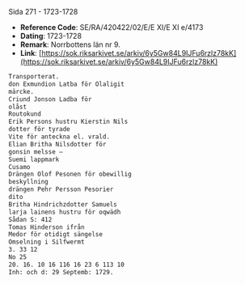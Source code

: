 Sida 271 - 1723-1728

- **Reference Code**: SE/RA/420422/02/E/E XI/E XI e/4173
- **Dating**: 1723-1728
- **Remark**: Norrbottens län nr 9.
- **Link**: [https://sok.riksarkivet.se/arkiv/6y5Gw84L9IJFu6rzlz78kK](https://sok.riksarkivet.se/arkiv/6y5Gw84L9IJFu6rzlz78kK)

```txt linenums="1"
Transporterat.
don Exmundion Latba för Olaligit
märcke.
Criund Jonson Ladba för
olåst
Routokund
Erik Persons hustru Kierstin Nils
dotter för tyrade
Vite för anteckna el. vrald.
Elian Britha Nilsdotter för
gonsin melsse —
Suemi lappmark
Cusamo
Drängen Olof Pesonen för obewillig
beskyllning
drängen Pehr Persson Pesorier
dito
Britha Hindrichzdotter Samuels
larja lainens hustru för oqwädh
Sådan S: 412
Tomas Hinderson ifrån
Medor för otidigt sängelse
Omselning i Silfwermt
3. 33 12
No 25
20. 16. 10 16 116 16 23 6 113 10
Inh: och d: 29 Septemb: 1729.
```
